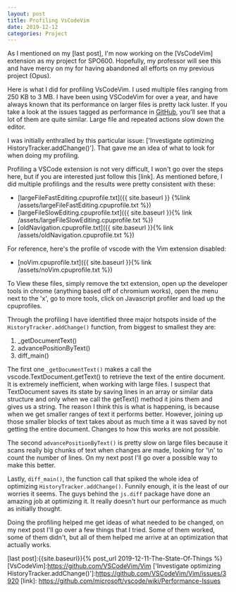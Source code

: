 ```yaml
---
layout: post
title: Profiling VsCodeVim
date: 2019-12-12
categories: Project
---
```


As I mentioned on my [last post], I'm now working on the [VsCodeVim] extension as my project for SPO600. Hopefully, my professor will see this and have mercy on my for having abandoned all efforts on my previous project (Opus). 

Here is what I did for profiling VsCodeVim. I used multiple files ranging from 250 KB to 3 MB. I have been using VSCodeVim for over a year, and have always known that its performance on larger files is pretty lack luster. If you take a look at the issues tagged as performance in [GitHub](https://github.com/VSCodeVim/Vim/labels/area%2Fperformance), you'll see that a lot of them are quite similar. Large file and repeated actions slow down the editor.

I was initially enthralled by this particular issue: ['Investigate optimizing HistoryTracker.addChange()']. That gave me an idea of what to look for when doing my profiling. 

Profiling a VSCode extension is not very difficult, I won't go over the steps here, but if you are interested just follow this [link].  As mentioned before, I did multiple profilings and the results were pretty consistent with these: 

- [largeFileFastEditing.cpuprofile.txt]({{ site.baseurl }} {%link /assets/largeFileFastEditing.cpuprofile.txt %})
- [largeFileSlowEditing.cpuprofile.txt]({{ site.baseurl }}{% link /assets/largeFileSlowEditing.cpuprofile.txt %})
- [oldNavigation.cpuprofile.txt]({{ site.baseurl }}{% link /assets/oldNavigation.cpuprofile.txt %})

For reference, here's the profile of vscode with the Vim extension disabled:
- [noVim.cpuprofile.txt]({{ site.baseurl }}{% link /assets/noVim.cpuprofile.txt %})

To View these files, simply remove the txt extension, open up the developer tools in chrome (anything based off of chromium works), open the menu next to the 'x', go to more tools, click on Javascript profiler and load up the cpuprofiles. 

Through the profiling I have identified three major hotspots inside of the `HistoryTracker.addChange()` function, from biggest to smallest they are:

 1) _getDocumentText()
 2) advancePositionByText()
 3) diff_main()

The first one `_getDocumentText()` makes a call the vscode.TextDocument.getText() to retrieve the text of the entire document. It is extremely inefficient, when working with large files. I suspect that TextDocument saves its state by saving lines in an array or similar data structure and only when we call the getText() method it joins them and gives us a string. The reason I think this is what is happening, is because when we get smaller ranges of text it performs better. However, joining up those smaller blocks of text takes about as much time a it was saved by not getting the entire document. Changes to how this works are not possible.

The second `advancePositionByText()` is pretty slow on large files because it scans really big chunks of text when changes are made, looking for '\n' to count the number of lines. On my next post I'll go over a possible way to make this better.

Lastly, `diff_main()`, the function call that spiked the whole idea of optimizing `HistoryTracker.addChange()`. Funnily enough, it is the least of our worries it seems. The guys behind the `js.diff` package have done an amazing job at optimizing it. It really doesn't hurt our performance as much as initially thought. 

Doing the profiling helped me get ideas of what needed to be changed, on my next post I'll go over a few things that I tried. Some of them worked, some of them didn't, but all of them helped me arrive at an optimization that actually works.


[last post]:{{site.baseurl}}{% post_url 2019-12-11-The-State-Of-Things %}
[VsCodeVim]:https://github.com/VSCodeVim/Vim
['Investigate optimizing HistoryTracker.addChange()']:https://github.com/VSCodeVim/Vim/issues/3920
[link]: https://github.com/microsoft/vscode/wiki/Performance-Issues

